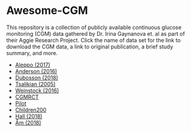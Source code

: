 # Awesome-CGM
This repository is a collection of publicly available continuous glucose monitoring (CGM) data gathered by Dr. Irina Gaynanova et. al as part of their Aggie Research Project. Click the name of data set for the link to download the CGM data, a link to original publication, a brief study summary, and more. 
* [Aleppo (2017)](https://github.com/irinagain/Awesome-CGM/wiki/Aleppo-(2017))
* [Anderson (2016)](https://github.com/irinagain/Awesome-CGM/wiki/Anderson-(2016))
* [Dubosson (2018)](https://github.com/irinagain/Awesome-CGM/wiki/Dubosson-(2018))
* [Tsalikian (2005)](https://github.com/irinagain/Awesome-CGM/wiki/Tsalikian-(2005)) 
* [Weinstock (2016)](https://github.com/irinagain/Awesome-CGM/wiki/Weinstock-(2016))
* [CGMRCT](https://github.com/irinagain/Awesome-CGM/wiki/cgmrct)
* [Pilot](https://github.com/irinagain/Awesome-CGM/wiki/pilot)
* [Children200](https://github.com/irinagain/Awesome-CGM/wiki/children200)
* [Hall (2018)](https://github.com/irinagain/Awesome-CGM/wiki/Hall-(2018))
* [Åm (2018)](https://github.com/irinagain/Awesome-CGM/wiki/%C3%85m-(2018))
